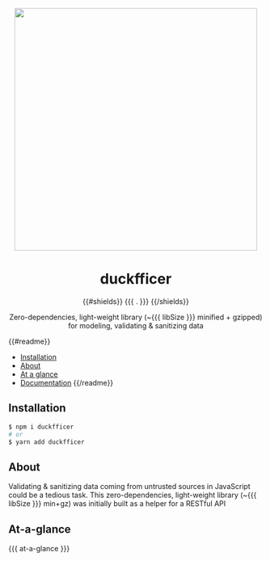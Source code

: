 <p align="center"><img align="center" width="480" src="https://repository-images.githubusercontent.com/228456718/f4767e00-61e6-11ea-964a-7b02d8dcb48f"/></p>

<div align="center"><h1 align="center">duckfficer</h1></div>

<p align="center">
{{#shields}}
{{{ . }}}
{{/shields}}
</p>

<p align="center">
Zero-dependencies, light-weight library (~{{{ libSize }}} minified + gzipped)<br>
for modeling, validating & sanitizing data
</p>

{{#readme}}
- [Installation](#installation)
- [About](#about)
- [At a glance](#at-a-glance)
- [Documentation](https://devtin.github.io/duckfficer)
{{/readme}}

## Installation

```sh
$ npm i duckfficer
# or
$ yarn add duckfficer
```

## About

Validating & sanitizing data coming from untrusted sources in JavaScript could be a tedious task. This
zero-dependencies, light-weight library (~{{{ libSize }}} min+gz) was initially built as a helper for a RESTful API

## At-a-glance

{{{ at-a-glance }}}
